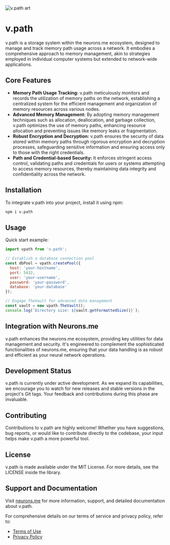 

<img src="https://suign.github.io/assets/imgs/v.path.png" alt="v.path art">

# v.path

v.path is a storage system within the neurons.me ecosystem, designed to manage and track memory path usage across a network. It embodies a comprehensive approach to memory management, akin to strategies employed in individual computer systems but extended to network-wide applications.

<!--v.path kind of like c://path.-->

## Core Features

- **Memory Path Usage Tracking:** v.path meticulously monitors and records the utilization of memory paths on the network, establishing a centralized system for the efficient management and organization of memory resources across various nodes.
- **Advanced Memory Management:** By adopting memory management techniques such as allocation, deallocation, and garbage collection, v.path optimizes the use of memory paths, enhancing resource allocation and preventing issues like memory leaks or fragmentation.
- **Robust Encryption and Decryption:** v.path ensures the security of data stored within memory paths through rigorous encryption and decryption processes, safeguarding sensitive information and ensuring access only to those with the right credentials.
- **Path and Credential-based Security:** It enforces stringent access control, validating paths and credentials for users or systems attempting to access memory resources, thereby maintaining data integrity and confidentiality across the network.

## Installation

To integrate v.path into your project, install it using npm:

```bash
npm i v.path
```

## Usage

Quick start example:

```js
import vpath from 'v.path';

// Establish a database connection pool
const dbPool = vpath.createPool({
  host: 'your-hostname',
  port: 5432,
  user: 'your-username',
  password: 'your-password',
  database: 'your-database'
});

// Engage TheVault for advanced data management
const vault = new vpath.TheVault();
console.log(`Directory size: ${vault.getFormattedSize()}`);
```

## Integration with Neurons.me

v.path enhances the neurons.me ecosystem, providing key utilities for data management and security. It's engineered to complement the sophisticated functionalities of neurons.me, ensuring that your data handling is as robust and efficient as your neural network operations.

## Development Status

v.path is currently under active development. As we expand its capabilities, we encourage you to watch for new releases and stable versions in the project's Git tags. Your feedback and contributions during this phase are invaluable.

## Contributing

Contributions to v.path are highly welcome! Whether you have suggestions, bug reports, or would like to contribute directly to the codebase, your input helps make v.path a more powerful tool.

## License

v.path is made available under the MIT License. For more details, see the LICENSE inside the library.



## Support and Documentation

Visit [neurons.me](https://www.neurons.me/) for more information, support, and detailed documentation about v.path.

For comprehensive details on our terms of service and privacy policy, refer to:

- [Terms of Use](https://www.neurons.me/terms-of-use)
- [Privacy Policy](https://www.neurons.me/privacy-policy)

